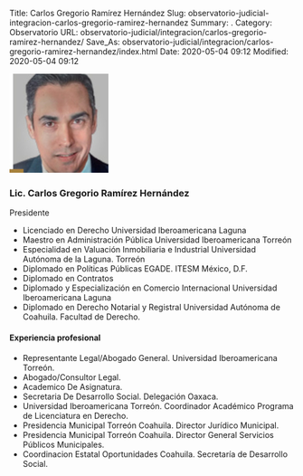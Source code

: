 Title: Carlos Gregorio Ramírez Hernández
Slug: observatorio-judicial-integracion-carlos-gregorio-ramirez-hernandez
Summary: .
Category: Observatorio
URL: observatorio-judicial/integracion/carlos-gregorio-ramirez-hernandez/
Save_As: observatorio-judicial/integracion/carlos-gregorio-ramirez-hernandez/index.html
Date: 2020-05-04 09:12
Modified: 2020-05-04 09:12


![Carlos Gregorio Ramírez Hernández](foto.jpg)

### Lic. Carlos Gregorio Ramírez Hernández

Presidente

- Licenciado en Derecho Universidad Iberoamericana Laguna
- Maestro en Administración Pública Universidad Iberoamericana Torreón
- Especialidad en Valuación Inmobiliaria e Industrial Universidad Autónoma de la Laguna. Torreón
- Diplomado en Políticas Públicas EGADE. ITESM México, D.F.
- Diplomado en Contratos
- Diplomado y Especialización en Comercio Internacional Universidad Iberoamericana Laguna
- Diplomado en Derecho Notarial y Registral Universidad Autónoma de Coahuila. Facultad de Derecho.

#### Experiencia profesional

- Representante Legal/Abogado General. Universidad Iberoamericana Torreón.
- Abogado/Consultor Legal.
- Academico De Asignatura.
- Secretaria De Desarrollo Social. Delegación Oaxaca.
- Universidad Iberoamericana Torreón. Coordinador Académico Programa de Licenciatura en Derecho.
- Presidencia Municipal Torreón Coahuila. Director Jurídico Municipal.
- Presidencia Municipal Torreón Coahuila. Director General Servicios Públicos Municipales.
- Coordinacion Estatal Oportunidades Coahuila. Secretaría de Desarrollo Social.


